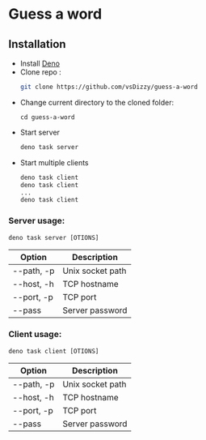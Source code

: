 # Guess a word

## Installation

- Install
  [Deno](https://docs.deno.com/runtime/manual/getting_started/installation)
- Clone repo :
  ```bash
  git clone https://github.com/vsDizzy/guess-a-word
  ```
- Change current directory to the cloned folder:
  ```
  cd guess-a-word
  ```
- Start server
  ```bash
  deno task server
  ```
- Start multiple clients
  ```bash
  deno task client
  deno task client
  ...
  deno task client
  ```

### Server usage:

```
deno task server [OTIONS]
```

| Option     | Description      |
| ---------- | ---------------- |
| --path, -p | Unix socket path |
| --host, -h | TCP hostname     |
| --port, -p | TCP port         |
| --pass     | Server password  |

### Client usage:

```
deno task client [OTIONS]
```

| Option     | Description      |
| ---------- | ---------------- |
| --path, -p | Unix socket path |
| --host, -h | TCP hostname     |
| --port, -p | TCP port         |
| --pass     | Server password  |
